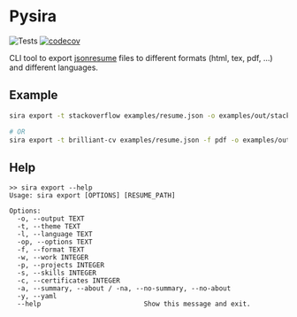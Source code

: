 # Pysira
![Tests](https://github.com/hmiladhia/pysira/actions/workflows/quality.yml/badge.svg)
[![codecov](https://codecov.io/gh/hmiladhia/pysira/branch/main/graph/badge.svg)](https://codecov.io/gh/hmiladhia/nbmanips)

CLI tool to export [jsonresume](https://jsonresume.org/) files to different formats (html, tex, pdf, ...) and different languages.


## Example

```bash
sira export -t stackoverflow examples/resume.json -o examples/out/stackoverflow

# OR
sira export -t brilliant-cv examples/resume.json -f pdf -o examples/out/
```

## Help

```
>> sira export --help
Usage: sira export [OPTIONS] [RESUME_PATH]

Options:
  -o, --output TEXT
  -t, --theme TEXT
  -l, --language TEXT
  -op, --options TEXT
  -f, --format TEXT
  -w, --work INTEGER
  -p, --projects INTEGER
  -s, --skills INTEGER
  -c, --certificates INTEGER
  -a, --summary, --about / -na, --no-summary, --no-about
  -y, --yaml
  --help                          Show this message and exit.

```
